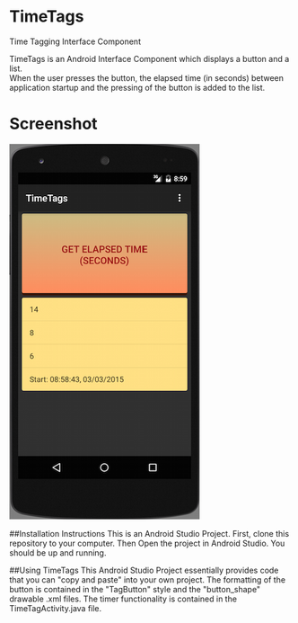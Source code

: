 # TimeTags
Time Tagging Interface Component

TimeTags is an Android Interface Component which displays a button and a list.  
When the user presses the button, the elapsed time (in seconds) between application startup and the pressing of the button is added to the list.

# Screenshot
![Alt text](https://github.com/lapatri/TimeTags/blob/master/TimeTags_ScreenShot%20.png "Screen Shot")

##Installation Instructions
This is an Android Studio Project.
First, clone this repository to your computer. Then Open the project in Android Studio. You should be up and running.

##Using TimeTags
This Android Studio Project essentially provides code that you can "copy and paste" into your own project. The formatting of the button is contained in the "TagButton" style and the "button_shape" drawable .xml files.
The timer functionality is contained in the TimeTagActivity.java file.


